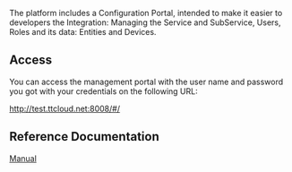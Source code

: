 The platform includes a Configuration Portal, intended to make it easier to developers the Integration: Managing the Service and SubService, Users, Roles and its data: Entities and Devices.

## Access 

You can access the management portal with the user name and password you got with your credentials on the following URL:

http://test.ttcloud.net:8008/#/

## Reference Documentation ##

[Manual](https://github.com/telefonicaid/fiware-iot-stack/blob/master/docs/pdf/Configuration_portal_integrators_manual_v2.pdf)

